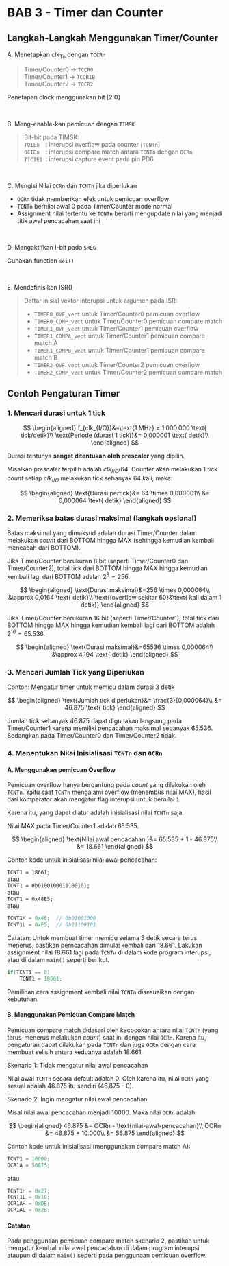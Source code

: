# BAB 3 - Timer dan Counter

## Langkah-Langkah Menggunakan Timer/Counter

A. Menetapkan clk<sub>Tn</sub> dengan `TCCRn`
> Timer/Counter0 &rarr; `TCCR0`<br>
> Timer/Counter1 &rarr; `TCCR1B`<br>
> Timer/Counter2 &rarr; `TCCR2`<br>

Penetapan clock menggunakan bit [2:0]

<br>

B. Meng-enable-kan pemicuan dengan `TIMSK`
> Bit-bit pada TIMSK:<br>
> `TOIEn`&emsp;: interupsi overflow pada counter (`TCNTn`)<br>
> `OCIEn`&emsp;: interupsi compare match antara `TCNTn` dengan `OCRn`<br>
> `TICIE1`&ensp;: interupsi capture event pada pin PD6

<br>

C. Mengisi Nilai `OCRn` dan `TCNTn` jika diperlukan
* `OCRn` tidak memberikan efek untuk pemicuan overflow
* `TCNTn` bernilai awal 0 pada Timer/Counter mode normal
* Assignment nilai tertentu ke `TCNTn` berarti mengupdate nilai yang menjadi titik awal pencacahan saat ini

<br>

D. Mengaktifkan I-bit pada `SREG`

Gunakan function `sei()`

<br>

E. Mendefinisikan ISR()
> Daftar inisial vektor interupsi untuk argumen pada ISR:
> * `TIMER0_OVF_vect` untuk Timer/Counter0 pemicuan overflow
> * `TIMER0_COMP_vect` untuk Timer/Counter0 pemicuan compare match
> * `TIMER1_OVF_vect` untuk Timer/Counter1 pemicuan overflow
> * `TIMER1_COMPA_vect` untuk Timer/Counter1 pemicuan compare match A
> * `TIMER1_COMPB_vect` untuk Timer/Counter1 pemicuan compare match B
> * `TIMER2_OVF_vect` untuk Timer/Counter2 pemicuan overflow
> * `TIMER2_COMP_vect` untuk Timer/Counter2 pemicuan compare match

## Contoh Pengaturan Timer

### 1. Mencari durasi untuk 1 tick

$$
\begin{aligned}
f_{clk_{I/O}}&=\text{1 MHz} = 1.000.000 \text{ tick/detik}\\
\text{Periode (durasi 1 tick)}&= 0,000001 \text{ detik}\\
\end{aligned}
$$

Durasi tentunya **sangat ditentukan oleh prescaler** yang dipilih.

Misalkan prescaler terpilih adalah $clk_{I/O}/64$. Counter akan melakukan 1 tick *count* setiap $clk_{I/O}$ melakukan tick sebanyak 64 kali, maka:

$$
\begin{aligned}
\text{Durasi pertick}&= 64 \times 0,000001\\
&= 0,000064 \text{ detik}
\end{aligned}
$$

### 2. Memeriksa batas durasi maksimal (langkah opsional)
Batas maksimal yang dimaksud adalah durasi Timer/Counter dalam melakukan *count* dari BOTTOM hingga MAX (sehingga kemudian kembali mencacah dari BOTTOM).

Jika Timer/Counter berukuran 8 bit (seperti Timer/Counter0 dan Timer/Counter2), total tick dari BOTTOM hingga MAX hingga kemudian kembali lagi dari BOTTOM adalah $2^8=256$.

$$
\begin{aligned}
\text{Durasi maksimal}&=256 \times 0,000064\\
&\approx 0,0164 \text{ detik}\\
\text{(overflow sekitar 60}&\text{ kali dalam 1 detik)}
\end{aligned}
$$

Jika Timer/Counter berukuran 16 bit (seperti Timer/Counter1), total tick dari BOTTOM hingga MAX hingga kemudian kembali lagi dari BOTTOM adalah $2^{16}=65.536$.

$$
\begin{aligned}
\text{Durasi maksimal}&=65536 \times 0,000064\\
&\approx 4,194 \text{ detik}
\end{aligned}
$$

### 3. Mencari Jumlah Tick yang Diperlukan
Contoh: Mengatur timer untuk memicu dalam durasi 3 detik

$$
\begin{aligned}
\text{Jumlah tick diperlukan}&= \frac{3}{0,000064}\\
&= 46.875 \text{ tick}
\end{aligned}
$$

Jumlah tick sebanyak 46.875 dapat digunakan langsung pada Timer/Counter1 karena memiliki pencacahan maksimal sebanyak 65.536. Sedangkan pada Timer/Counter0 dan Timer/Counter2 tidak.

### 4. Menentukan Nilai Inisialisasi `TCNTn` dan `OCRn`
#### A. Menggunakan pemicuan Overflow
Pemicuan overflow hanya bergantung pada *count* yang dilakukan oleh `TCNTn`. Yaitu saat `TCNTn` mengalami overflow (menembus nilai MAX), hasil dari komparator akan mengatur flag interupsi untuk bernilai `1`.

Karena itu, yang dapat diatur adalah inisialisasi nilai `TCNTn` saja.

Nilai MAX pada Timer/Counter1 adalah 65.535.

$$
\begin{aligned}
\text{Nilai awal pencacahan }&= 65.535 + 1 - 46.875\\
&= 18.661
\end{aligned}
$$

Contoh kode untuk inisialisasi nilai awal pencacahan:

`TCNT1 = 18661;`<br>atau<br>
`TCNT1 = 0b0100100011100101;`<br>atau<br>
`TCNT1 = 0x48E5;`
<br>atau
```cpp
TCNT1H = 0x48;  // 0b01001000
TCNT1L = 0xE5;  // 0b11100101
```
Catatan: Untuk membuat timer memicu selama 3 detik secara terus menerus, pastikan perncacahan dimulai kembali dari 18.661. Lakukan assignment nilai 18.661 lagi pada `TCNTn` di dalam kode program interupsi, atau di dalam `main()` seperti berikut.
```cpp
if(TCNT1 == 0)
    TCNT1 = 18661;
```
Pemilihan cara assignment kembali nilai `TCNTn` disesuaikan dengan kebutuhan.

#### B. Menggunakan Pemicuan Compare Match

Pemicuan compare match didasari oleh kecocokan antara nilai `TCNTn` (yang terus-menerus melakukan *count*) saat ini dengan nilai `OCRn`. Karena itu, pengaturan dapat dilakukan pada `TCNTn` dan juga `OCRn` dengan cara membuat selisih antara keduanya adalah 18.661.

Skenario 1: Tidak mengatur nilai awal pencacahan

Nilai awal `TCNTn` secara default adalah 0. Oleh karena itu, nilai `OCRn` yang sesuai adalah 46.875 itu sendiri (46.875 - 0).

Skenario 2: Ingin mengatur nilai awal pencacahan

Misal nilai awal pencacahan menjadi 10000. Maka nilai `OCRn` adalah

$$
\begin{aligned}
46.875 &= OCRn - \text{nilai-awal-pencacahan}\\
OCRn &= 46.875 + 10.000\\
&= 56.875
\end{aligned}
$$

Contoh kode untuk inisialisasi (menggunakan compare match A):
```cpp
TCNT1 = 10000;
OCR1A = 56875;
```
atau
```cpp
TCNT1H = 0x27;
TCNT1L = 0x10;
OCR1AH = 0xDE;
OCR1AL = 0x2B;
```


#### **Catatan**
Pada penggunaan pemicuan compare match skenario 2, pastikan untuk mengatur kembali nilai awal pencacahan di dalam program interupsi ataupun di dalam `main()` seperti pada penggunaan pemicuan overflow.
